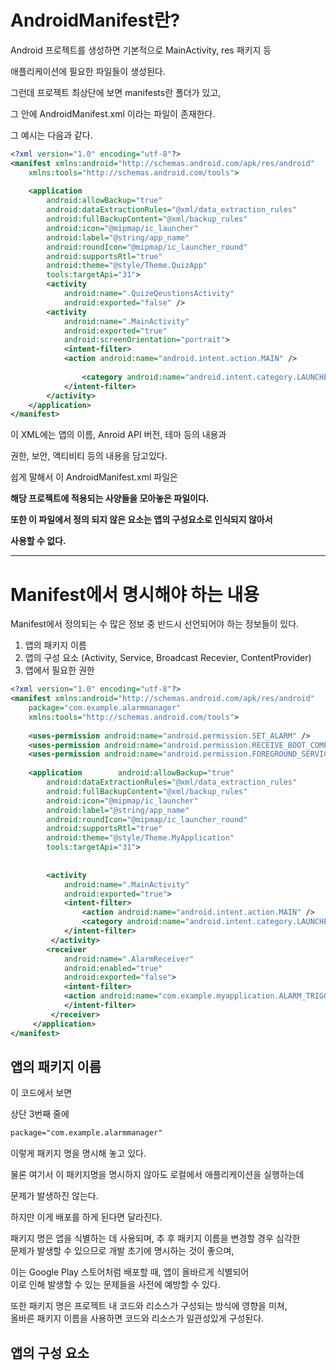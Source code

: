 
# AndroidManifest란?

Android 프로젝트를 생성하면 기본적으로 MainActivity, res 패키지 등

애플리케이션에 필요한 파일들이 생성된다.

그런데 프로젝트 최상단에 보면 manifests란 폴더가 있고,

그 안에 AndroidManifest.xml 이라는 파일이 존재한다.

그 예시는 다음과 같다.

```xml
<?xml version="1.0" encoding="utf-8"?>  
<manifest xmlns:android="http://schemas.android.com/apk/res/android"  
    xmlns:tools="http://schemas.android.com/tools">  
  
    <application        
	    android:allowBackup="true"  
        android:dataExtractionRules="@xml/data_extraction_rules"  
        android:fullBackupContent="@xml/backup_rules"  
        android:icon="@mipmap/ic_launcher"  
        android:label="@string/app_name"  
        android:roundIcon="@mipmap/ic_launcher_round"  
        android:supportsRtl="true"  
        android:theme="@style/Theme.QuizApp"  
        tools:targetApi="31">  
        <activity            
	        android:name=".QuizeQeustionsActivity"  
            android:exported="false" />  
        <activity            
	        android:name=".MainActivity"  
            android:exported="true"  
            android:screenOrientation="portrait">  
            <intent-filter>                
            <action android:name="android.intent.action.MAIN" />  
  
                <category android:name="android.intent.category.LAUNCHER" />  
            </intent-filter>        
        </activity>    
    </application>  
</manifest>
```

이 XML에는 앱의 이름, Anroid API 버전, 테마 등의 내용과

권한, 보안, 액티비티 등의 내용을 담고있다.

쉽게 말해서 이 AndroidManifest.xml 파일은

<strong>해당 프로젝트에 적용되는 사양들을 모아놓은 파일이다.</strong>

<strong>또한 이 파일에서 정의 되지 않은 요소는 앱의 구성요소로 인식되지 않아서

사용할 수 없다.</strong>

-----------------------

# Manifest에서 명시해야 하는 내용

Manifest에서 정의되는 수 많은 정보 중 반드시 선언되어야 하는 정보들이 있다.

1. 앱의 패키지 이름
2. 앱의 구성 요소 (Activity, Service, Broadcast Recevier, ContentProvider)
3. 앱에서 필요한 권한

```xml
<?xml version="1.0" encoding="utf-8"?>  
<manifest xmlns:android="http://schemas.android.com/apk/res/android"
	package="com.example.alarmmanager"
    xmlns:tools="http://schemas.android.com/tools">  
  
    <uses-permission android:name="android.permission.SET_ALARM" />  
    <uses-permission android:name="android.permission.RECEIVE_BOOT_COMPLETED" />  
    <uses-permission android:name="android.permission.FOREGROUND_SERVICE" />  
  
    <application        android:allowBackup="true"  
        android:dataExtractionRules="@xml/data_extraction_rules"  
        android:fullBackupContent="@xml/backup_rules"  
        android:icon="@mipmap/ic_launcher"  
        android:label="@string/app_name"  
        android:roundIcon="@mipmap/ic_launcher_round"  
        android:supportsRtl="true"  
        android:theme="@style/Theme.MyApplication"  
        tools:targetApi="31">  
  
  
        <activity            
	        android:name=".MainActivity"  
            android:exported="true">  
            <intent-filter>                
	            <action android:name="android.intent.action.MAIN" />  
                <category android:name="android.intent.category.LAUNCHER"/> 
            </intent-filter>
         </activity>  
        <receiver            
	        android:name=".AlarmReceiver"  
            android:enabled="true"  
            android:exported="false">  
            <intent-filter>                
            <action android:name="com.example.myapplication.ALARM_TRIGGERED" />  
            </intent-filter>
         </receiver>
     </application>
</manifest>
```

## 앱의 패키지 이름

이 코드에서 보면

상단 3번째 줄에

```xml
package="com.example.alarmmanager"
```

이렇게 패키지 명을 명시해 놓고 있다.

물론 여기서 이 패키지명을 명시하지 않아도 로컬에서 애플리케이션을 실행하는데

문제가 발생하진 않는다.

하지만 이게 배포를 하게 된다면 달라진다.

패키지 명은 앱을 식별하는 데 사용되며, 추 후 패키지 이름을 변경할 경우 심각한</br>문제가 발생할 수 있으므로 개발 초기에 명시하는 것이 좋으며,

이는 Google Play 스토어처럼 배포할 때, 앱이 올바르게 식별되어</br>
이로 인해 발생할 수 있는 문제들을 사전에 예방할 수 있다.

또한 패키지 명은 프로젝트 내 코드와 리소스가 구성되는 방식에 영향을 미쳐,</br>
올바른 패키지 이름을 사용하면 코드와 리소스가 일관성있게 구성된다.

## 앱의 구성 요소
